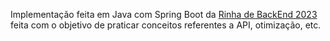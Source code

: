 Implementação feita em Java com Spring Boot da [Rinha de BackEnd 2023](https://github.com/zanfranceschi/rinha-de-backend-2023-q3) feita com o objetivo de praticar conceitos referentes a API, otimização, etc.